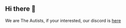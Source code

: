 ## Hi there 👋

We are The Autists, if your interested, our discord is [here](https://awfixer.me/discord)

